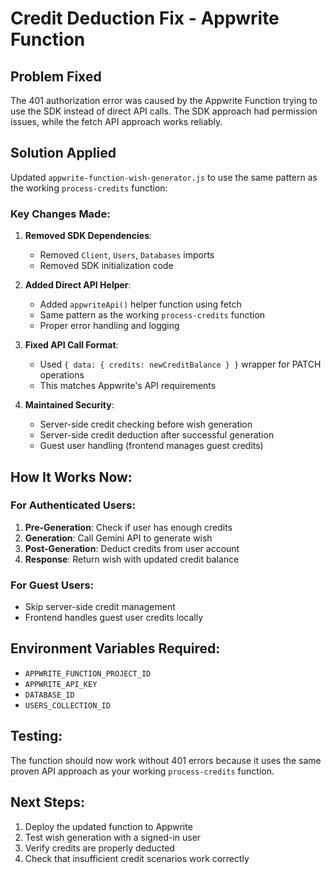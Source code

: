 # Credit Deduction Fix - Appwrite Function

## Problem Fixed

The 401 authorization error was caused by the Appwrite Function trying to use the SDK instead of direct API calls. The SDK approach had permission issues, while the fetch API approach works reliably.

## Solution Applied

Updated `appwrite-function-wish-generator.js` to use the same pattern as the working `process-credits` function:

### Key Changes Made:

1. **Removed SDK Dependencies**:

   - Removed `Client`, `Users`, `Databases` imports
   - Removed SDK initialization code

2. **Added Direct API Helper**:

   - Added `appwriteApi()` helper function using fetch
   - Same pattern as the working `process-credits` function
   - Proper error handling and logging

3. **Fixed API Call Format**:

   - Used `{ data: { credits: newCreditBalance } }` wrapper for PATCH operations
   - This matches Appwrite's API requirements

4. **Maintained Security**:
   - Server-side credit checking before wish generation
   - Server-side credit deduction after successful generation
   - Guest user handling (frontend manages guest credits)

## How It Works Now:

### For Authenticated Users:

1. **Pre-Generation**: Check if user has enough credits
2. **Generation**: Call Gemini API to generate wish
3. **Post-Generation**: Deduct credits from user account
4. **Response**: Return wish with updated credit balance

### For Guest Users:

- Skip server-side credit management
- Frontend handles guest user credits locally

## Environment Variables Required:

- `APPWRITE_FUNCTION_PROJECT_ID`
- `APPWRITE_API_KEY`
- `DATABASE_ID`
- `USERS_COLLECTION_ID`

## Testing:

The function should now work without 401 errors because it uses the same proven API approach as your working `process-credits` function.

## Next Steps:

1. Deploy the updated function to Appwrite
2. Test wish generation with a signed-in user
3. Verify credits are properly deducted
4. Check that insufficient credit scenarios work correctly
